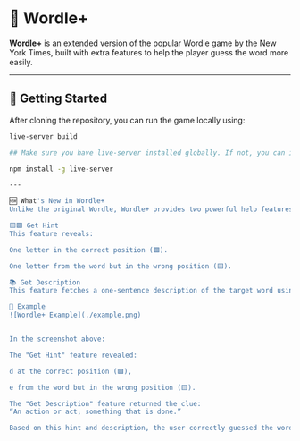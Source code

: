 # 🧩 Wordle+

**Wordle+** is an extended version of the popular Wordle game by the New York Times, built with extra features to help the player guess the word more easily.

---

## 🚀 Getting Started

After cloning the repository, you can run the game locally using:

```bash
live-server build

## Make sure you have live-server installed globally. If not, you can install it using:

npm install -g live-server

---

🆕 What's New in Wordle+
Unlike the original Wordle, Wordle+ provides two powerful help features:

🟨🟩 Get Hint
This feature reveals:

One letter in the correct position (🟩).

One letter from the word but in the wrong position (🟨).

📚 Get Description
This feature fetches a one-sentence description of the target word using the Free Dictionary API, giving players a meaningful clue.

📸 Example
![Wordle+ Example](./example.png)


In the screenshot above:

The "Get Hint" feature revealed:

d at the correct position (🟩),

e from the word but in the wrong position (🟨).

The "Get Description" feature returned the clue:
“An action or act; something that is done.”

Based on this hint and description, the user correctly guessed the word: "DEEDS" 🎉
```
